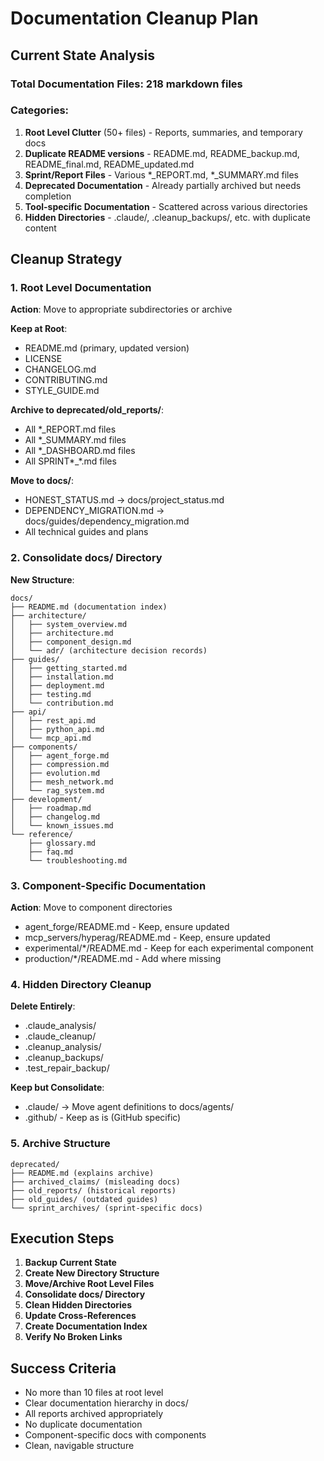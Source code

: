 # Documentation Cleanup Plan

## Current State Analysis

### Total Documentation Files: 218 markdown files

### Categories:
1. **Root Level Clutter** (50+ files) - Reports, summaries, and temporary docs
2. **Duplicate README versions** - README.md, README_backup.md, README_final.md, README_updated.md
3. **Sprint/Report Files** - Various *_REPORT.md, *_SUMMARY.md files
4. **Deprecated Documentation** - Already partially archived but needs completion
5. **Tool-specific Documentation** - Scattered across various directories
6. **Hidden Directories** - .claude/, .cleanup_backups/, etc. with duplicate content

## Cleanup Strategy

### 1. Root Level Documentation
**Action**: Move to appropriate subdirectories or archive

**Keep at Root**:
- README.md (primary, updated version)
- LICENSE
- CHANGELOG.md
- CONTRIBUTING.md
- STYLE_GUIDE.md

**Archive to deprecated/old_reports/**:
- All *_REPORT.md files
- All *_SUMMARY.md files
- All *_DASHBOARD.md files
- All SPRINT*_*.md files

**Move to docs/**:
- HONEST_STATUS.md → docs/project_status.md
- DEPENDENCY_MIGRATION.md → docs/guides/dependency_migration.md
- All technical guides and plans

### 2. Consolidate docs/ Directory

**New Structure**:
```
docs/
├── README.md (documentation index)
├── architecture/
│   ├── system_overview.md
│   ├── architecture.md
│   ├── component_design.md
│   └── adr/ (architecture decision records)
├── guides/
│   ├── getting_started.md
│   ├── installation.md
│   ├── deployment.md
│   ├── testing.md
│   └── contribution.md
├── api/
│   ├── rest_api.md
│   ├── python_api.md
│   └── mcp_api.md
├── components/
│   ├── agent_forge.md
│   ├── compression.md
│   ├── evolution.md
│   ├── mesh_network.md
│   └── rag_system.md
├── development/
│   ├── roadmap.md
│   ├── changelog.md
│   └── known_issues.md
└── reference/
    ├── glossary.md
    ├── faq.md
    └── troubleshooting.md
```

### 3. Component-Specific Documentation

**Action**: Move to component directories

- agent_forge/README.md - Keep, ensure updated
- mcp_servers/hyperag/README.md - Keep, ensure updated
- experimental/*/README.md - Keep for each experimental component
- production/*/README.md - Add where missing

### 4. Hidden Directory Cleanup

**Delete Entirely**:
- .claude_analysis/
- .claude_cleanup/
- .cleanup_analysis/
- .cleanup_backups/
- .test_repair_backup/

**Keep but Consolidate**:
- .claude/ → Move agent definitions to docs/agents/
- .github/ - Keep as is (GitHub specific)

### 5. Archive Structure

```
deprecated/
├── README.md (explains archive)
├── archived_claims/ (misleading docs)
├── old_reports/ (historical reports)
├── old_guides/ (outdated guides)
└── sprint_archives/ (sprint-specific docs)
```

## Execution Steps

1. **Backup Current State**
2. **Create New Directory Structure**
3. **Move/Archive Root Level Files**
4. **Consolidate docs/ Directory**
5. **Clean Hidden Directories**
6. **Update Cross-References**
7. **Create Documentation Index**
8. **Verify No Broken Links**

## Success Criteria

- No more than 10 files at root level
- Clear documentation hierarchy in docs/
- All reports archived appropriately
- No duplicate documentation
- Component-specific docs with components
- Clean, navigable structure
